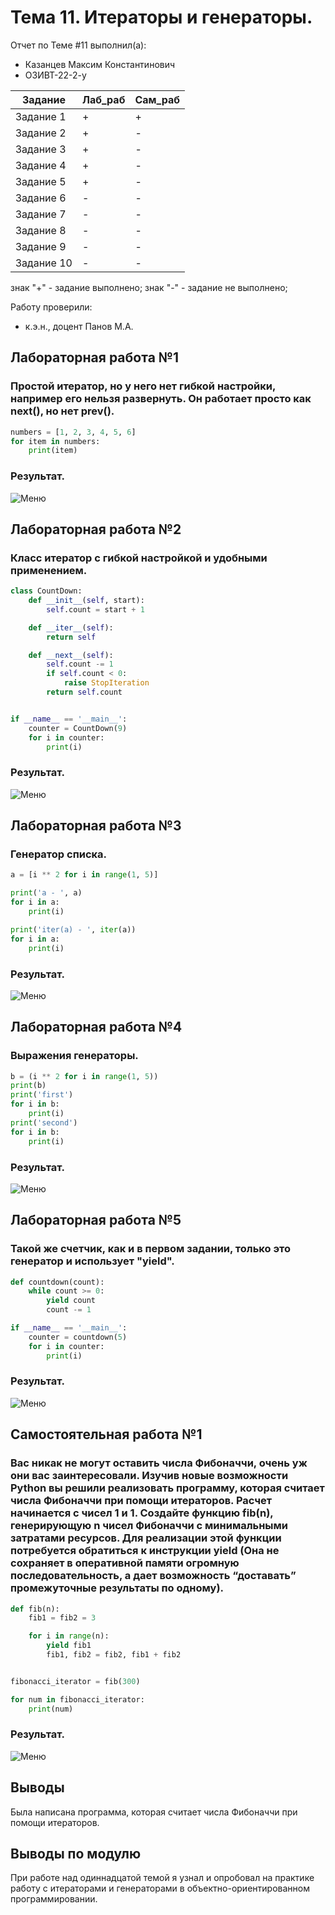 # Тема 11. Итераторы и генераторы.
Отчет по Теме #11 выполнил(а):
- Казанцев Максим Константинович
- ОЗИВТ-22-2-у

| Задание | Лаб_раб | Сам_раб |
| ------ | ------ | ------ |
| Задание 1 | + | + |
| Задание 2 | + | - |
| Задание 3 | + | - |
| Задание 4 | + | - |
| Задание 5 | + | - |
| Задание 6 | - | - |
| Задание 7 | - | - |
| Задание 8 | - | - |
| Задание 9 | - | - |
| Задание 10 | - | - |

знак "+" - задание выполнено; знак "-" - задание не выполнено;

Работу проверили:
- к.э.н., доцент Панов М.А.

## Лабораторная работа №1
### Простой итератор, но у него нет гибкой настройки, например его нельзя развернуть. Он работает просто как next(), но нет prev().

```python
numbers = [1, 2, 3, 4, 5, 6]
for item in numbers:
    print(item)
```
### Результат.
![Меню](https://github.com/Z1ROXESKERE/PROGR/blob/Тема_11/pics/lab11_1.JPG)

## Лабораторная работа №2
### Класс итератор с гибкой настройкой и удобными применением.

```python
class CountDown:
    def __init__(self, start):
        self.count = start + 1

    def __iter__(self):
        return self

    def __next__(self):
        self.count -= 1
        if self.count < 0:
            raise StopIteration
        return self.count


if __name__ == '__main__':
    counter = CountDown(9)
    for i in counter:
        print(i)
```
### Результат.
![Меню](https://github.com/Z1ROXESKERE/PROGR/blob/Тема_11/pics/lab11_2.JPG)

## Лабораторная работа №3
### Генератор списка.

```python
a = [i ** 2 for i in range(1, 5)]

print('a - ', a)
for i in a:
    print(i)

print('iter(a) - ', iter(a))
for i in a:
    print(i)
```
### Результат.
![Меню](https://github.com/Z1ROXESKERE/PROGR/blob/Тема_11/pics/lab11_3.JPG)
  
## Лабораторная работа №4
### Выражения генераторы.

```python
b = (i ** 2 for i in range(1, 5))
print(b)
print('first')
for i in b:
    print(i)
print('second')
for i in b:
    print(i)
```
### Результат.
![Меню](https://github.com/Z1ROXESKERE/PROGR/blob/Тема_11/pics/lab11_4.JPG)

## Лабораторная работа №5
### Такой же счетчик, как и в первом задании, только это генератор и использует "yield".

```python
def countdown(count):
    while count >= 0:
        yield count
        count -= 1

if __name__ == '__main__':
    counter = countdown(5)
    for i in counter:
        print(i)
```
### Результат.
![Меню](https://github.com/Z1ROXESKERE/PROGR/blob/Тема_11/pics/lab11_5.JPG)

## Самостоятельная работа №1
### Вас никак не могут оставить числа Фибоначчи, очень уж они вас заинтересовали. Изучив новые возможности Python вы решили реализовать программу, которая считает числа Фибоначчи при помощи итераторов. Расчет начинается с чисел 1 и 1. Создайте функцию fib(n), генерирующую n чисел Фибоначчи с минимальными затратами ресурсов. Для реализации этой функции потребуется обратиться к инструкции yield (Она не сохраняет в оперативной памяти огромную последовательность, а дает возможность “доставать” промежуточные результаты по одному).  

```python
def fib(n):
    fib1 = fib2 = 3

    for i in range(n):
        yield fib1
        fib1, fib2 = fib2, fib1 + fib2


fibonacci_iterator = fib(300)

for num in fibonacci_iterator:
    print(num)
```
### Результат.
![Меню](https://github.com/Z1ROXESKERE/PROGR/blob/Тема_11/pics/S11_1.JPG)

## Выводы
Была написана программа, которая считает числа Фибоначчи при помощи итераторов.

## Выводы по модулю
При работе над одиннадцатой темой я узнал и опробовал на практике работу с итераторами и генераторами в объектно-ориентированном программировании.
